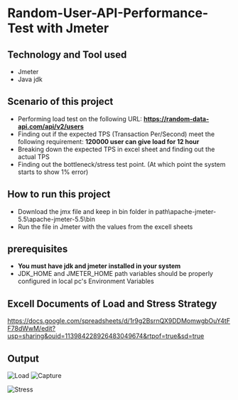 # Random-User-API-Performance-Test with Jmeter

## Technology and Tool used

- Jmeter
- Java jdk

## Scenario of this project

- Performing load test on the following URL: **https://random-data-api.com/api/v2/users**
-  Finding out if the expected TPS (Transaction Per/Second) meet the following requirement: **120000 user can give load for 12 hour**
- Breaking down the expected TPS in excel sheet and finding out the actual TPS
- Finding out the bottleneck/stress test point. (At which point the system starts to show 1% error)

## How to run this project

- Download the jmx file and keep in bin folder in path\apache-jmeter-5.5\apache-jmeter-5.5\bin
- Run the file in Jmeter with the values from the excell sheets

## prerequisites
- **You must have jdk and jmeter installed in your system**
- JDK_HOME and JMETER_HOME path variables should be properly configured in local pc's Environment Variables 

## Excell Documents of Load and Stress Strategy
https://docs.google.com/spreadsheets/d/1r9g2BsrnQX9DDMomwgbOuY4tFF78dWwM/edit?usp=sharing&ouid=113984228926483049674&rtpof=true&sd=true

## Output

![Load](https://user-images.githubusercontent.com/54511128/194081506-d5b82f35-d128-4032-87d8-9edcd50b7f10.png)
![Capture](https://user-images.githubusercontent.com/54511128/194081632-3325722b-6a80-4f3c-85e6-f4a9c5b7b2ef.PNG)

![Stress](https://user-images.githubusercontent.com/54511128/194106267-e53fcdf4-6147-46b9-aad2-d18a6f70dbf1.png)
